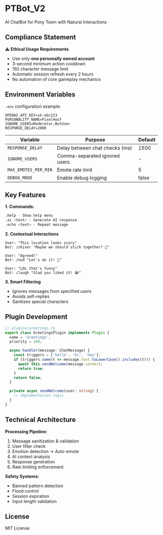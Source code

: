 # PTBot_V2

AI ChatBot for Pony Town with Natural Interactions

## Compliance Statement

⚠️ **Ethical Usage Requirements**
- Use only **one personally owned account**
- 3-second minimum action cooldown
- 150 character message limit
- Automatic session refresh every 2 hours
- No automation of core gameplay mechanics

## Environment Variables

`.env` configuration example:
```dotenv
OPENAI_API_KEY=sk-abc123
PERSONALITY_NAME=PixelHoof
IGNORE_USERS=Moderator,BotUser
RESPONSE_DELAY=2000
```

| Variable | Purpose | Default |
|----------|---------|---------|
| `RESPONSE_DELAY` | Delay between chat checks (ms) | 1500 |
| `IGNORE_USERS` | Comma-separated ignored users | - |
| `MAX_EMOTES_PER_MIN` | Emote rate limit | 5 |
| `DEBUG_MODE` | Enable debug logging | false |

## Key Features

**1. Commands:**
```bash
.help - Show help menu
.ai <text> - Generate AI response
.echo <text> - Repeat message
```

**2. Contextual Interactions**
```text
User: "This location looks scary"
Bot: /shiver "Maybe we should stick together? 👻"

User: "Agreed!"
Bot: /nod "Let's do it! 🚀"

User: "LOL that's funny"
Bot: /laugh "Glad you liked it! 😂"
```

**3. Smart Filtering**
- Ignores messages from specified users
- Avoids self-replies
- Sanitizes special characters

## Plugin Development

```typescript
// plugins/greetings.ts
export class GreetingsPlugin implements Plugin {
  name = 'Greetings';
  priority = 100;

  async handler(message: ChatMessage) {
    const triggers = ['hello', 'hi', 'hey'];
    if (triggers.some(t => message.text.toLowerCase().includes(t))) {
      await this.sendWelcome(message.sender);
      return true;
    }
    return false;
  }

  private async sendWelcome(user: string) {
    // Implementation logic
  }
}
```

## Technical Architecture

**Processing Pipeline:**
1. Message sanitization & validation
2. User filter check
3. Emotion detection → Auto-emote
4. AI context analysis
5. Response generation
6. Rate limiting enforcement

**Safety Systems:**
- Banned pattern detection
- Flood control
- Session expiration
- Input length validation

## License

MIT License